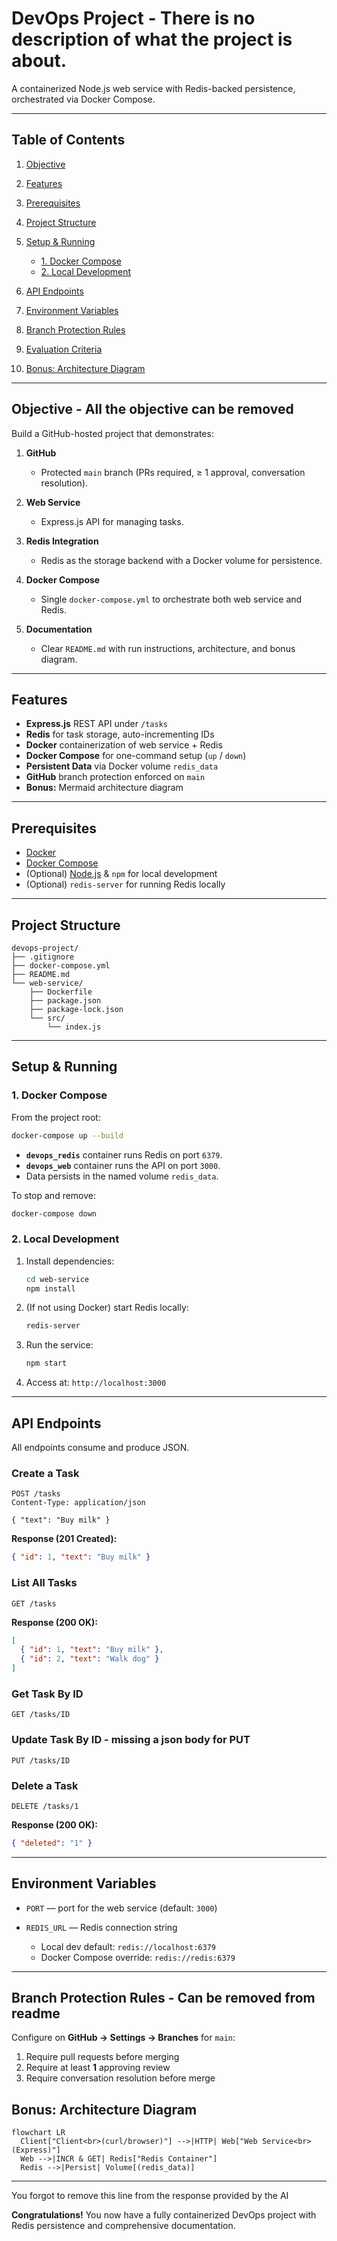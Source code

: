 # DevOps Project - There is no description of what the project is about.

A containerized Node.js web service with Redis-backed persistence, orchestrated via Docker Compose.

---

## Table of Contents

1. [Objective](#objective)
2. [Features](#features)
3. [Prerequisites](#prerequisites)
4. [Project Structure](#project-structure)
5. [Setup & Running](#setup--running)

   - [1. Docker Compose](#1-docker-compose)
   - [2. Local Development](#2-local-development)

6. [API Endpoints](#api-endpoints)
7. [Environment Variables](#environment-variables)
8. [Branch Protection Rules](#branch-protection-rules)
9. [Evaluation Criteria](#evaluation-criteria)
10. [Bonus: Architecture Diagram](#bonus-architecture-diagram)

---

## Objective - All the objective can be removed

Build a GitHub-hosted project that demonstrates:

1. **GitHub**

   - Protected `main` branch (PRs required, ≥ 1 approval, conversation resolution).

2. **Web Service**

   - Express.js API for managing tasks.

3. **Redis Integration**

   - Redis as the storage backend with a Docker volume for persistence.

4. **Docker Compose**

   - Single `docker-compose.yml` to orchestrate both web service and Redis.

5. **Documentation**

   - Clear `README.md` with run instructions, architecture, and bonus diagram.

---

## Features

- **Express.js** REST API under `/tasks`
- **Redis** for task storage, auto-incrementing IDs
- **Docker** containerization of web service + Redis
- **Docker Compose** for one-command setup (`up` / `down`)
- **Persistent Data** via Docker volume `redis_data`
- **GitHub** branch protection enforced on `main`
- **Bonus:** Mermaid architecture diagram

---

## Prerequisites

- [Docker](https://www.docker.com/)
- [Docker Compose](https://docs.docker.com/compose/)
- (Optional) [Node.js](https://nodejs.org/) & `npm` for local development
- (Optional) `redis-server` for running Redis locally

---

## Project Structure

```text
devops-project/
├── .gitignore
├── docker-compose.yml
├── README.md
└── web-service/
    ├── Dockerfile
    ├── package.json
    ├── package-lock.json
    └── src/
        └── index.js
```

---

## Setup & Running

### 1. Docker Compose

From the project root:

```bash
docker-compose up --build
```

- **`devops_redis`** container runs Redis on port `6379`.
- **`devops_web`** container runs the API on port `3000`.
- Data persists in the named volume `redis_data`.

To stop and remove:

```bash
docker-compose down
```

### 2. Local Development

1. Install dependencies:

   ```bash
   cd web-service
   npm install
   ```

2. (If not using Docker) start Redis locally:

   ```bash
   redis-server
   ```

3. Run the service:

   ```bash
   npm start
   ```

4. Access at: `http://localhost:3000`

---

## API Endpoints

All endpoints consume and produce JSON.

### Create a Task

```http
POST /tasks
Content-Type: application/json

{ "text": "Buy milk" }
```

**Response (201 Created):**

```json
{ "id": 1, "text": "Buy milk" }
```

### List All Tasks

```http
GET /tasks
```

**Response (200 OK):**

```json
[
  { "id": 1, "text": "Buy milk" },
  { "id": 2, "text": "Walk dog" }
]
```
### Get Task By ID
```http
GET /tasks/ID
```

### Update Task By ID - missing a json body for PUT
```http
PUT /tasks/ID
```

### Delete a Task

```http
DELETE /tasks/1
```

**Response (200 OK):**

```json
{ "deleted": "1" }
```

---

## Environment Variables

- `PORT` — port for the web service (default: `3000`)
- `REDIS_URL` — Redis connection string

  - Local dev default: `redis://localhost:6379`
  - Docker Compose override: `redis://redis:6379`

---

## Branch Protection Rules - Can be removed from readme

Configure on **GitHub → Settings → Branches** for `main`:

1. Require pull requests before merging
2. Require at least **1** approving review
3. Require conversation resolution before merge



## Bonus: Architecture Diagram

```mermaid
flowchart LR
  Client["Client<br>(curl/browser)"] -->|HTTP| Web["Web Service<br>(Express)"]
  Web -->|INCR & GET| Redis["Redis Container"]
  Redis -->|Persist| Volume[(redis_data)]
```

---

You forgot to remove this line from the response provided by the AI

**Congratulations!** You now have a fully containerized DevOps project with Redis persistence and comprehensive documentation.
